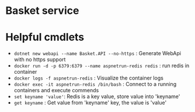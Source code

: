 # Basket service


# Helpful cmdlets
- `dotnet new webapi --name Basket.API --no-https` : Generate WebApi with no https support
- `docker run -d -p 6379:6379 --name aspnetrun-redis redis` : run redis in container
- `docker logs -f aspnetrun-redis` : Visualize the container logs
- `docker exec -it aspnetrun-redis /bin/bash` : Connect to a running containers and execute commends
- `set keyname 'value'`: Redis is a key value, store value into 'keyname'
- `get keyname` : Get value from 'keyname' key, the value is 'value'